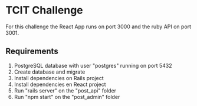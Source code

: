 # TCIT Challenge

For this challenge the React App runs on port 3000 and the ruby API on port 3001.
## Requirements
1. PostgreSQL database with user "postgres" running on port 5432
2. Create database and migrate
3. Install dependencies on Rails project
4. Install dependencies en React project
5. Run "rails server" on the "post_api" folder
6. Run "npm start" on the "post_admin" folder 


